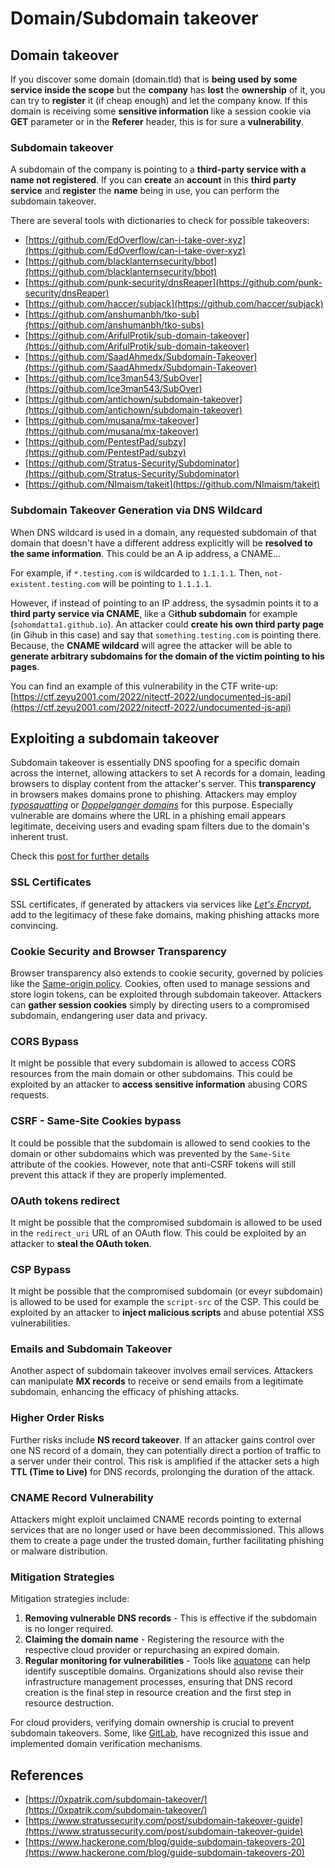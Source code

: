 # Domain/Subdomain takeover

## Domain takeover

If you discover some domain (domain.tld) that is **being used by some service inside the scope** but the **company** has **lost** the **ownership** of it, you can try to **register** it (if cheap enough) and let the company know. If this domain is receiving some **sensitive information** like a session cookie via **GET** parameter or in the **Referer** header, this is for sure a **vulnerability**.

### Subdomain takeover

A subdomain of the company is pointing to a **third-party service with a name not registered**. If you can **create** an **account** in this **third party service** and **register** the **name** being in use, you can perform the subdomain takeover.

There are several tools with dictionaries to check for possible takeovers:

- [https://github.com/EdOverflow/can-i-take-over-xyz](https://github.com/EdOverflow/can-i-take-over-xyz)
- [https://github.com/blacklanternsecurity/bbot](https://github.com/blacklanternsecurity/bbot)
- [https://github.com/punk-security/dnsReaper](https://github.com/punk-security/dnsReaper)
- [https://github.com/haccer/subjack](https://github.com/haccer/subjack)
- [https://github.com/anshumanbh/tko-sub](https://github.com/anshumanbh/tko-subs)
- [https://github.com/ArifulProtik/sub-domain-takeover](https://github.com/ArifulProtik/sub-domain-takeover)
- [https://github.com/SaadAhmedx/Subdomain-Takeover](https://github.com/SaadAhmedx/Subdomain-Takeover)
- [https://github.com/Ice3man543/SubOver](https://github.com/Ice3man543/SubOver)
- [https://github.com/antichown/subdomain-takeover](https://github.com/antichown/subdomain-takeover)
- [https://github.com/musana/mx-takeover](https://github.com/musana/mx-takeover)
- [https://github.com/PentestPad/subzy](https://github.com/PentestPad/subzy)
- [https://github.com/Stratus-Security/Subdominator](https://github.com/Stratus-Security/Subdominator)
- [https://github.com/NImaism/takeit](https://github.com/NImaism/takeit)

### Subdomain Takeover Generation via DNS Wildcard

When DNS wildcard is used in a domain, any requested subdomain of that domain that doesn't have a different address explicitly will be **resolved to the same information**. This could be an A ip address, a CNAME...

For example, if `*.testing.com` is wildcarded to `1.1.1.1`. Then, `not-existent.testing.com` will be pointing to `1.1.1.1`.

However, if instead of pointing to an IP address, the sysadmin points it to a **third party service via CNAME**, like a G**ithub subdomain** for example (`sohomdatta1.github.io`). An attacker could **create his own third party page** (in Gihub in this case) and say that `something.testing.com` is pointing there. Because, the **CNAME wildcard** will agree the attacker will be able to **generate arbitrary subdomains for the domain of the victim pointing to his pages**.

You can find an example of this vulnerability in the CTF write-up: [https://ctf.zeyu2001.com/2022/nitectf-2022/undocumented-js-api](https://ctf.zeyu2001.com/2022/nitectf-2022/undocumented-js-api)

## Exploiting a subdomain takeover

Subdomain takeover is essentially DNS spoofing for a specific domain across the internet, allowing attackers to set A records for a domain, leading browsers to display content from the attacker's server. This **transparency** in browsers makes domains prone to phishing. Attackers may employ [_typosquatting_](https://en.wikipedia.org/wiki/Typosquatting) or [_Doppelganger domains_](https://en.wikipedia.org/wiki/Doppelg%C3%A4nger) for this purpose. Especially vulnerable are domains where the URL in a phishing email appears legitimate, deceiving users and evading spam filters due to the domain's inherent trust.

Check this [post for further details](https://0xpatrik.com/subdomain-takeover/)

### **SSL Certificates**

SSL certificates, if generated by attackers via services like [_Let's Encrypt_](https://letsencrypt.org/), add to the legitimacy of these fake domains, making phishing attacks more convincing.

### **Cookie Security and Browser Transparency**

Browser transparency also extends to cookie security, governed by policies like the [Same-origin policy](https://en.wikipedia.org/wiki/Same-origin_policy). Cookies, often used to manage sessions and store login tokens, can be exploited through subdomain takeover. Attackers can **gather session cookies** simply by directing users to a compromised subdomain, endangering user data and privacy.

### CORS Bypass

It might be possible that every subdomain is allowed to access CORS resources from the main domain or other subdomains. This could be exploited by an attacker to **access sensitive information** abusing CORS requests.

### CSRF - Same-Site Cookies bypass

It could be possible that the subdomain is allowed to send cookies to the domain or other subdomains which was prevented by the `Same-Site` attribute of the cookies. However, note that anti-CSRF tokens will still prevent this attack if they are properly implemented.

### OAuth tokens redirect

It might be possible that the compromised subdomain is allowed to be used in the `redirect_uri` URL of an OAuth flow. This could be exploited by an attacker to **steal the OAuth token**.

### CSP Bypass

It might be possible that the compromised subdomain (or eveyr subdomain) is allowed to be used for example the `script-src` of the CSP. This could be exploited by an attacker to **inject malicious scripts** and abuse potential XSS vulnerabilities.

### **Emails and Subdomain Takeover**

Another aspect of subdomain takeover involves email services. Attackers can manipulate **MX records** to receive or send emails from a legitimate subdomain, enhancing the efficacy of phishing attacks.

### **Higher Order Risks**

Further risks include **NS record takeover**. If an attacker gains control over one NS record of a domain, they can potentially direct a portion of traffic to a server under their control. This risk is amplified if the attacker sets a high **TTL (Time to Live)** for DNS records, prolonging the duration of the attack.

### CNAME Record Vulnerability

Attackers might exploit unclaimed CNAME records pointing to external services that are no longer used or have been decommissioned. This allows them to create a page under the trusted domain, further facilitating phishing or malware distribution.

### **Mitigation Strategies**

Mitigation strategies include:

1. **Removing vulnerable DNS records** - This is effective if the subdomain is no longer required.
2. **Claiming the domain name** - Registering the resource with the respective cloud provider or repurchasing an expired domain.
3. **Regular monitoring for vulnerabilities** - Tools like [aquatone](https://github.com/michenriksen/aquatone) can help identify susceptible domains. Organizations should also revise their infrastructure management processes, ensuring that DNS record creation is the final step in resource creation and the first step in resource destruction.

For cloud providers, verifying domain ownership is crucial to prevent subdomain takeovers. Some, like [GitLab](https://about.gitlab.com/2018/02/05/gitlab-pages-custom-domain-validation/), have recognized this issue and implemented domain verification mechanisms.

## References

- [https://0xpatrik.com/subdomain-takeover/](https://0xpatrik.com/subdomain-takeover/)
- [https://www.stratussecurity.com/post/subdomain-takeover-guide](https://www.stratussecurity.com/post/subdomain-takeover-guide)
- [https://www.hackerone.com/blog/guide-subdomain-takeovers-20](https://www.hackerone.com/blog/guide-subdomain-takeovers-20)

